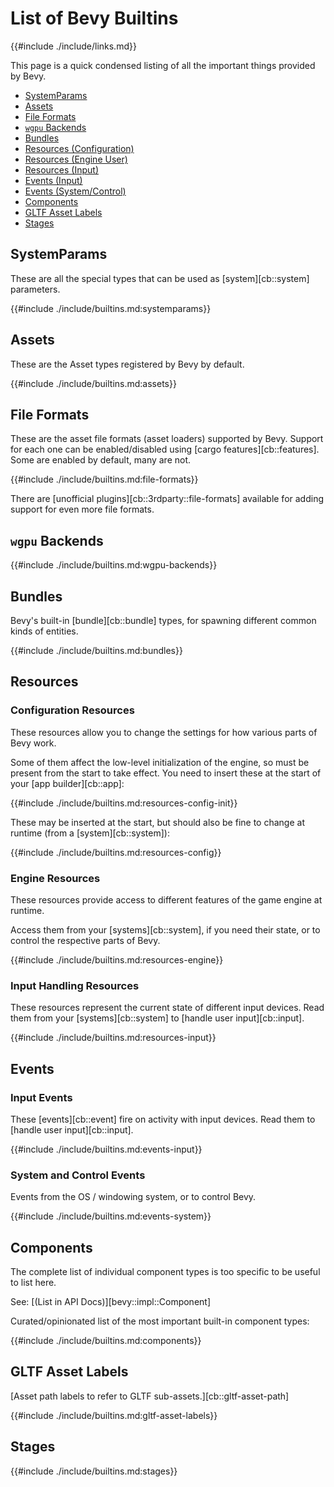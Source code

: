 # List of Bevy Builtins

{{#include ./include/links.md}}

This page is a quick condensed listing of all the important things provided
by Bevy.

 - [SystemParams](#systemparams)
 - [Assets](#assets)
 - [File Formats](#file-formats)
 - [`wgpu` Backends](#wgpu-backends)
 - [Bundles](#bundles)
 - [Resources (Configuration)](#configuration-resources)
 - [Resources (Engine User)](#engine-resources)
 - [Resources (Input)](#input-handling-resources)
 - [Events (Input)](#input-events)
 - [Events (System/Control)](#system-and-control-events)
 - [Components](#components)
 - [GLTF Asset Labels](#gltf-asset-labels)
 - [Stages](#stages)

## SystemParams

These are all the special types that can be used as [system][cb::system] parameters.

{{#include ./include/builtins.md:systemparams}}

## Assets

These are the Asset types registered by Bevy by default.

{{#include ./include/builtins.md:assets}}

## File Formats

These are the asset file formats (asset loaders) supported by Bevy. Support
for each one can be enabled/disabled using [cargo features][cb::features]. Some
are enabled by default, many are not.

{{#include ./include/builtins.md:file-formats}}

There are [unofficial plugins][cb::3rdparty::file-formats] available for adding
support for even more file formats.

## `wgpu` Backends

{{#include ./include/builtins.md:wgpu-backends}}

## Bundles

Bevy's built-in [bundle][cb::bundle] types, for spawning different common
kinds of entities.

{{#include ./include/builtins.md:bundles}}

## Resources

### Configuration Resources

These resources allow you to change the settings for how various parts of Bevy work.

Some of them affect the low-level initialization of the engine, so must be present from the
start to take effect. You need to insert these at the start of your [app builder][cb::app]:

{{#include ./include/builtins.md:resources-config-init}}

These may be inserted at the start, but should also be fine to change at runtime (from a
[system][cb::system]):

{{#include ./include/builtins.md:resources-config}}

### Engine Resources

These resources provide access to different features of the game engine at runtime.

Access them from your [systems][cb::system], if you need their state, or to control the respective
parts of Bevy.

{{#include ./include/builtins.md:resources-engine}}

### Input Handling Resources

These resources represent the current state of different input devices. Read them from your
[systems][cb::system] to [handle user input][cb::input].

{{#include ./include/builtins.md:resources-input}}

## Events

### Input Events

These [events][cb::event] fire on activity with input devices. Read them to [handle user input][cb::input].

{{#include ./include/builtins.md:events-input}}

### System and Control Events

Events from the OS / windowing system, or to control Bevy.

{{#include ./include/builtins.md:events-system}}

## Components

The complete list of individual component types is too specific to be useful to list here.

See: [(List in API Docs)][bevy::impl::Component]

Curated/opinionated list of the most important built-in component types:

{{#include ./include/builtins.md:components}}

## GLTF Asset Labels

[Asset path labels to refer to GLTF sub-assets.][cb::gltf-asset-path]

{{#include ./include/builtins.md:gltf-asset-labels}}

## Stages

{{#include ./include/builtins.md:stages}}

